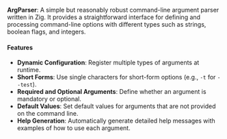 **ArgParser**: A simple but reasonably robust command-line argument parser written in Zig. It provides a straightforward interface for defining and processing
command-line options with different types such as strings, boolean flags, and integers.

#### Features

- **Dynamic Configuration**: Register multiple types of arguments at runtime.
- **Short Forms**: Use single characters for short-form options (e.g., `-t` for `--test`).
- **Required and Optional Arguments**: Define whether an argument is mandatory or optional.
- **Default Values**: Set default values for arguments that are not provided on the command line.
- **Help Generation**: Automatically generate detailed help messages with examples of how to use each argument.
